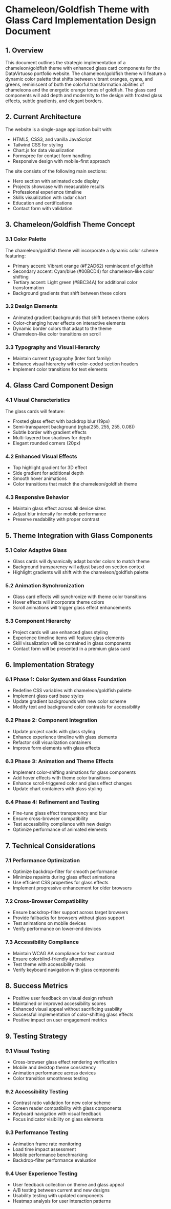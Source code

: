 # Chameleon/Goldfish Theme with Glass Card Implementation Design Document

## 1. Overview

This document outlines the strategic implementation of a chameleon/goldfish theme with enhanced glass card components for the DataVirtuoso portfolio website. The chameleon/goldfish theme will feature a dynamic color palette that shifts between vibrant oranges, cyans, and greens, reminiscent of both the colorful transformation abilities of chameleons and the energetic orange tones of goldfish. The glass card components will add depth and modernity to the design with frosted glass effects, subtle gradients, and elegant borders.

## 2. Current Architecture

The website is a single-page application built with:
- HTML5, CSS3, and vanilla JavaScript
- Tailwind CSS for styling
- Chart.js for data visualization
- Formspree for contact form handling
- Responsive design with mobile-first approach

The site consists of the following main sections:
- Hero section with animated code display
- Projects showcase with measurable results
- Professional experience timeline
- Skills visualization with radar chart
- Education and certifications
- Contact form with validation

## 3. Chameleon/Goldfish Theme Concept

### 3.1 Color Palette
The chameleon/goldfish theme will incorporate a dynamic color scheme featuring:
- Primary accent: Vibrant orange (#F2AD62) reminiscent of goldfish
- Secondary accent: Cyan/blue (#00BCD4) for chameleon-like color shifting
- Tertiary accent: Light green (#8BC34A) for additional color transformation
- Background gradients that shift between these colors

### 3.2 Design Elements
- Animated gradient backgrounds that shift between theme colors
- Color-changing hover effects on interactive elements
- Dynamic border colors that adapt to the theme
- Chameleon-like color transitions on scroll

### 3.3 Typography and Visual Hierarchy
- Maintain current typography (Inter font family)
- Enhance visual hierarchy with color-coded section headers
- Implement color transitions for text elements

## 4. Glass Card Component Design

### 4.1 Visual Characteristics
The glass cards will feature:
- Frosted glass effect with backdrop blur (19px)
- Semi-transparent background (rgba(255, 255, 255, 0.08))
- Subtle border with gradient effects
- Multi-layered box shadows for depth
- Elegant rounded corners (20px)

### 4.2 Enhanced Visual Effects
- Top highlight gradient for 3D effect
- Side gradient for additional depth
- Smooth hover animations
- Color transitions that match the chameleon/goldfish theme

### 4.3 Responsive Behavior
- Maintain glass effect across all device sizes
- Adjust blur intensity for mobile performance
- Preserve readability with proper contrast

## 5. Theme Integration with Glass Components

### 5.1 Color Adaptive Glass
- Glass cards will dynamically adapt border colors to match theme
- Background transparency will adjust based on section context
- Highlight gradients will shift with the chameleon/goldfish palette

### 5.2 Animation Synchronization
- Glass card effects will synchronize with theme color transitions
- Hover effects will incorporate theme colors
- Scroll animations will trigger glass effect enhancements

### 5.3 Component Hierarchy
- Project cards will use enhanced glass styling
- Experience timeline items will feature glass elements
- Skill visualization will be contained in glass components
- Contact form will be presented in a premium glass card

## 6. Implementation Strategy

### 6.1 Phase 1: Color System and Glass Foundation
- Redefine CSS variables with chameleon/goldfish palette
- Implement glass card base styles
- Update gradient backgrounds with new color scheme
- Modify text and background color contrasts for accessibility

### 6.2 Phase 2: Component Integration
- Update project cards with glass styling
- Enhance experience timeline with glass elements
- Refactor skill visualization containers
- Improve form elements with glass effects

### 6.3 Phase 3: Animation and Theme Effects
- Implement color-shifting animations for glass components
- Add hover effects with theme color transitions
- Enhance scroll-triggered color and glass effect changes
- Update chart containers with glass styling

### 6.4 Phase 4: Refinement and Testing
- Fine-tune glass effect transparency and blur
- Ensure cross-browser compatibility
- Test accessibility compliance with new design
- Optimize performance of animated elements

## 7. Technical Considerations

### 7.1 Performance Optimization
- Optimize backdrop-filter for smooth performance
- Minimize repaints during glass effect animations
- Use efficient CSS properties for glass effects
- Implement progressive enhancement for older browsers

### 7.2 Cross-Browser Compatibility
- Ensure backdrop-filter support across target browsers
- Provide fallbacks for browsers without glass support
- Test animations on mobile devices
- Verify performance on lower-end devices

### 7.3 Accessibility Compliance
- Maintain WCAG AA compliance for text contrast
- Ensure colorblind-friendly alternatives
- Test theme with accessibility tools
- Verify keyboard navigation with glass components

## 8. Success Metrics

- Positive user feedback on visual design refresh
- Maintained or improved accessibility scores
- Enhanced visual appeal without sacrificing usability
- Successful implementation of color-shifting glass effects
- Positive impact on user engagement metrics

## 9. Testing Strategy

### 9.1 Visual Testing
- Cross-browser glass effect rendering verification
- Mobile and desktop theme consistency
- Animation performance across devices
- Color transition smoothness testing

### 9.2 Accessibility Testing
- Contrast ratio validation for new color scheme
- Screen reader compatibility with glass components
- Keyboard navigation with visual feedback
- Focus indicator visibility on glass elements

### 9.3 Performance Testing
- Animation frame rate monitoring
- Load time impact assessment
- Mobile performance benchmarking
- Backdrop-filter performance evaluation

### 9.4 User Experience Testing
- User feedback collection on theme and glass appeal
- A/B testing between current and new designs
- Usability testing with updated components
- Heatmap analysis for user interaction patterns